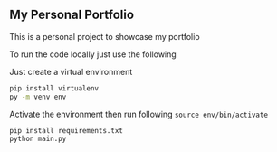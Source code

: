 ## My Personal Portfolio

This is a personal project to showcase my portfolio

To run the code locally just use the following

Just create a virtual environment

```bash
pip install virtualenv
py -m venv env
```

Activate the environment then run following
`source env/bin/activate`

```python
pip install requirements.txt
python main.py
```
